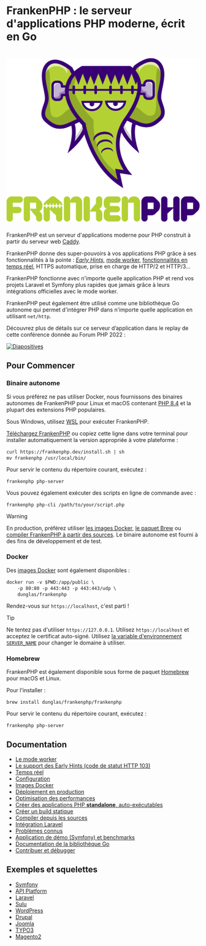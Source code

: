 # FrankenPHP : le serveur d'applications PHP moderne, écrit en Go

<h1 align="center"><a href="https://frankenphp.dev"><img src="../../frankenphp.png" alt="FrankenPHP" width="600"></a></h1>

FrankenPHP est un serveur d'applications moderne pour PHP construit à partir du serveur web [Caddy](https://caddyserver.com/).

FrankenPHP donne des super-pouvoirs à vos applications PHP grâce à ses fonctionnalités à la pointe : [*Early Hints*](early-hints.md), [mode worker](worker.md), [fonctionnalités en temps réel](mercure.md), HTTPS automatique, prise en charge de HTTP/2 et HTTP/3...

FrankenPHP fonctionne avec n'importe quelle application PHP et rend vos projets Laravel et Symfony plus rapides que jamais grâce à leurs intégrations officielles avec le mode worker.

FrankenPHP peut également être utilisé comme une bibliothèque Go autonome qui permet d'intégrer PHP dans n'importe quelle application en utilisant `net/http`.

Découvrez plus de détails sur ce serveur d’application dans le replay de cette conférence donnée au Forum PHP 2022 :

<a href="https://dunglas.dev/2022/10/frankenphp-the-modern-php-app-server-written-in-go/"><img src="https://dunglas.dev/wp-content/uploads/2022/10/frankenphp.png" alt="Diapositives" width="600"></a>

## Pour Commencer

### Binaire autonome

Si vous préférez ne pas utiliser Docker, nous fournissons des binaires autonomes de FrankenPHP pour Linux et macOS
contenant [PHP 8.4](https://www.php.net/releases/8.4/fr.php) et la plupart des extensions PHP populaires.

Sous Windows, utilisez [WSL](https://learn.microsoft.com/windows/wsl/) pour exécuter FrankenPHP.

[Téléchargez FrankenPHP](https://github.com/dunglas/frankenphp/releases) ou copiez cette ligne dans votre terminal pour installer automatiquement la version appropriée à votre plateforme :

```console
curl https://frankenphp.dev/install.sh | sh
mv frankenphp /usr/local/bin/
```

Pour servir le contenu du répertoire courant, exécutez :

```console
frankenphp php-server
```

Vous pouvez également exécuter des scripts en ligne de commande avec :

```console
frankenphp php-cli /path/to/your/script.php
```

> [!WARNING]
>
> En production, préférez utiliser [les images Docker](#docker), [le paquet Brew](#homebrew)
> ou [compiler FrankenPHP à partir des sources](https://frankenphp.dev/docs/fr/compile/).
> Le binaire autonome est fourni à des fins de développement et de test.

### Docker

Des [images Docker](https://frankenphp.dev/docs/fr/docker/) sont également disponibles :

```console
docker run -v $PWD:/app/public \
    -p 80:80 -p 443:443 -p 443:443/udp \
    dunglas/frankenphp
```

Rendez-vous sur `https://localhost`, c'est parti !

> [!TIP]
>
> Ne tentez pas d'utiliser `https://127.0.0.1`. Utilisez `https://localhost` et acceptez le certificat auto-signé.
> Utilisez [la variable d'environnement `SERVER_NAME`](config.md#variables-denvironnement) pour changer le domaine à utiliser.

### Homebrew

FrankenPHP est également disponible sous forme de paquet [Homebrew](https://brew.sh) pour macOS et Linux.

Pour l'installer :

```console
brew install dunglas/frankenphp/frankenphp
```

Pour servir le contenu du répertoire courant, exécutez :

```console
frankenphp php-server
```

## Documentation

* [Le mode worker](worker.md)
* [Le support des Early Hints (code de statut HTTP 103)](early-hints.md)
* [Temps réel](mercure.md)
* [Configuration](config.md)
* [Images Docker](docker.md)
* [Déploiement en production](production.md)
* [Optimisation des performances](performance.md)
* [Créer des applications PHP **standalone**, auto-exécutables](embed.md)
* [Créer un build statique](static.md)
* [Compiler depuis les sources](compile.md)
* [Intégration Laravel](laravel.md)
* [Problèmes connus](known-issues.md)
* [Application de démo (Symfony) et benchmarks](https://github.com/dunglas/frankenphp-demo)
* [Documentation de la bibliothèque Go](https://pkg.go.dev/github.com/dunglas/frankenphp)
* [Contribuer et débugger](CONTRIBUTING.md)

## Exemples et squelettes

* [Symfony](https://github.com/dunglas/symfony-docker)
* [API Platform](https://api-platform.com/docs/distribution/)
* [Laravel](laravel.md)
* [Sulu](https://sulu.io/blog/running-sulu-with-frankenphp)
* [WordPress](https://github.com/StephenMiracle/frankenwp)
* [Drupal](https://github.com/dunglas/frankenphp-drupal)
* [Joomla](https://github.com/alexandreelise/frankenphp-joomla)
* [TYPO3](https://github.com/ochorocho/franken-typo3)
* [Magento2](https://github.com/ekino/frankenphp-magento2)
